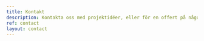 ```yaml
---
title: Kontakt
description: Kontakta oss med projektidéer, eller för en offert på någon av våra tjänster.
ref: contact
layout: contact
---
```

